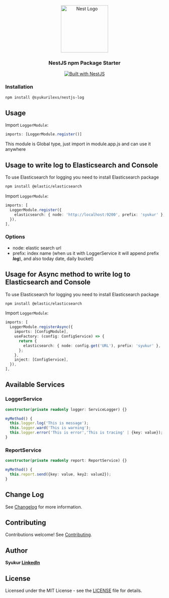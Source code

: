 <h1 align="center"></h1>

<div align="center">
  <a href="http://nestjs.com/" target="_blank">
    <img src="https://nestjs.com/img/logo_text.svg" width="150" alt="Nest Logo" />
  </a>
</div>

<h3 align="center">NestJS npm Package Starter</h3>

<div align="center">
  <a href="https://nestjs.com" target="_blank">
    <img src="https://img.shields.io/badge/built%20with-NestJs-red.svg" alt="Built with NestJS">
  </a>
</div>

### Installation

```bash
npm install @syukurilexs/nestjs-log
```

## Usage
Import `LoggerModule`:

```typescript
imports: [LoggerModule.register()]
```
This module is Global type, just import in module.app.js and can use it anywhere

## Usage to write log to Elasticsearch and Console
To use Elasticsearch for logging you need to install Elasticsearch package

```bash
npm install @elastic/elasticsearch
```

Import `LoggerModule`:

```typescript
imports: [
  LoggerModule.register({
    elasticsearch: { node: 'http://localhost:9200', prefix: 'syukur' },
  }),
],
```

### Options
- node: elastic search url
- prefix: index name (when us it with LoggerService it will append prefix ***log***), 
and also today date, daily bucket)

## Usage for Async method to write log to Elasticsearch and Console
To use Elasticsearch for logging you need to install Elasticsearch package

```bash
npm install @elastic/elasticsearch
```

Import `LoggerModule`:

```typescript
imports: [
  LoggerModule.registerAsync({
    imports: [ConfigModule],
    useFactory: (config: ConfigService) => {
      return {
        elasticsearch: { node: config.get('URL'), prefix: 'syukur' },
      };
    },
    inject: [ConfigService],
  }),
],
```
## Available Services 
### LoggerService
```typescript
constructor(private readonly logger: ServiceLogger) {}

myMethod() {
  this.logger.log('This is message');
  this.logger.ward('This is warning');
  this.logger.error('This is error','This is tracing' | {key: value});
}
```
### ReportService
```typescript
constructor(private readonly report: ReportService) {}

myMethod() {
  this.report.send({key: value, key2: value2});
}

```

## Change Log

See [Changelog](CHANGELOG.md) for more information.

## Contributing

Contributions welcome! See [Contributing](CONTRIBUTING.md).

## Author

**Syukur [LinkedIn](https://www.linkedin.com/in/syukurilexs/)**

## License

Licensed under the MIT License - see the [LICENSE](LICENSE) file for details.